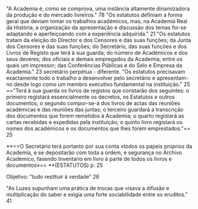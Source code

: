 "A Academia é, como se comprova, uma instância altamente dinamizadora da produção e do mercado livreiros." 78
"Os estatutos definiam a forma geral que deviam tomar os trabalhos académicos, mas, na Academia Real da História, a organização da apresentação e discussão dos temas foi-se adaptando e aperfeiçoando com a experiência adquirida." 21
"Os estatutos tratam da eleição do Director e dos Censores e das suas funções; da Junta dos Censores e das suas funções; do Secretário, das suas funções e dos Livros de Registo que terá à sua guarda; do número de Académicos e dos seus deveres; dos oficiais e demais empregados da Academia, entre os quais um impressor; das Conferências Públicas e do Selo e Empresa da Academia." 23
secretário perpétua - diferente.
"Os estatutos precisavam exactamente todo o trabalho a desenvolver pelo secretário e apresentam-no desde logo como um membro executivo fundamental na instituição." 25
=="Terá à sua guarda os livros de registos que constarão dos seguintes: o primeiro registará essencialmente os decretos, os Estatutos e outros documentos; o segundo compor-se-á dos livros de actas das reuniões académicas e das reuniões das juntas; o terceiro guardará a transcrição dos documentos que forem remetidos à Academia; o quarto registará as cartas recebidas e expedidas pela instituição; o quinto livro registará os nomes dos académicos e os documentos que lhes forem emprestados."== 25

**==O Secretário terá portanto por sua conta «todos os papeis proprios da Academia, e se depositarão com toda a ordem, e segurança no Archivo Academico, fasendo Inventario em livro à parte de todos os livros e documentos»== **(ESTATUTOS) p. 25

Objetivo: "tudo restituir à verdade" 26

"As Luzes supunham uma prática de trocas que visava a difusão e multiplicação do saber e exigia uma forte sociabilidade entre os eruditos." 41
